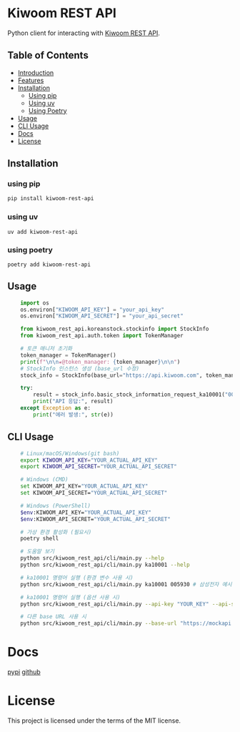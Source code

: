# Kiwoom REST API
Python client for interacting with [Kiwoom REST API](https://openapi.kiwoom.com/).


## Table of Contents
- [Introduction](#introduction)
- [Features](#features)
- [Installation](#installation)
  - [Using pip](#using-pip)
  - [Using uv](#using-uv)
  - [Using Poetry](#using-poetry)
- [Usage](#Usage)
- [CLI Usage](#CLI-Usage)
- [Docs](#Docs)
- [License](#license)

## Installation

### using pip
```bash
pip install kiwoom-rest-api
```

### using uv
```
uv add kiwoom-rest-api
```

### using poetry
```
poetry add kiwoom-rest-api
```

## Usage

```python
    import os
    os.environ["KIWOOM_API_KEY"] = "your_api_key"
    os.environ["KIWOOM_API_SECRET"] = "your_api_secret"

    from kiwoom_rest_api.koreanstock.stockinfo import StockInfo
    from kiwoom_rest_api.auth.token import TokenManager

    # 토큰 매니저 초기화
    token_manager = TokenManager()
    print(f"\n\n★@token_manager: {token_manager}\n\n")
    # StockInfo 인스턴스 생성 (base_url 수정)
    stock_info = StockInfo(base_url="https://api.kiwoom.com", token_manager=token_manager)

    try:
        result = stock_info.basic_stock_information_request_ka10001("005930")
        print("API 응답:", result)
    except Exception as e:
        print("에러 발생:", str(e))
```

## CLI Usage

```bash
    # Linux/macOS/Windows(git bash)
    export KIWOOM_API_KEY="YOUR_ACTUAL_API_KEY"
    export KIWOOM_API_SECRET="YOUR_ACTUAL_API_SECRET"

    # Windows (CMD)
    set KIWOOM_API_KEY="YOUR_ACTUAL_API_KEY"
    set KIWOOM_API_SECRET="YOUR_ACTUAL_API_SECRET"

    # Windows (PowerShell)
    $env:KIWOOM_API_KEY="YOUR_ACTUAL_API_KEY"
    $env:KIWOOM_API_SECRET="YOUR_ACTUAL_API_SECRET"
```

```bash
    # 가상 환경 활성화 (필요시)
    poetry shell

    # 도움말 보기
    python src/kiwoom_rest_api/cli/main.py --help
    python src/kiwoom_rest_api/cli/main.py ka10001 --help

    # ka10001 명령어 실행 (환경 변수 사용 시)
    python src/kiwoom_rest_api/cli/main.py ka10001 005930 # 삼성전자 예시

    # ka10001 명령어 실행 (옵션 사용 시)
    python src/kiwoom_rest_api/cli/main.py --api-key "YOUR_KEY" --api-secret "YOUR_SECRET" ka10001 005930

    # 다른 base URL 사용 시
    python src/kiwoom_rest_api/cli/main.py --base-url "https://mockapi.kiwoom.com" ka10001 005930
```

# Docs
[pypi](https://pypi.org/project/kiwoom-rest-api/)
[github](https://github.com/bamjun/kiwoom-rest-api)

# License

This project is licensed under the terms of the MIT license.